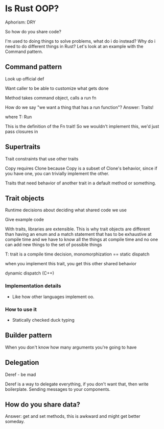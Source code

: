 # Is Rust OOP?

Aphorism: DRY

So how do you share code?

I'm used to doing things to solve problems, what do i do instead?
Why do i need to do different things in Rust? Let's look at an example
with the Command pattern.

## Command pattern

Look up official def

Want caller to be able to customize what gets done

Method takes command object, calls a run fn

How do we say "we want a thing that has a run function"? Answer: Traits!

where T: Run

This is the definition of the Fn trait! So we wouldn't implement this, we'd just
pass closures in

## Supertraits

Trait constraints that use other traits

Copy requires Clone because Copy is a subset of Clone's behavior, since if you
have one, you can trivially implement the other.

Traits that need behavior of another trait in a default method or something.

## Trait objects

Runtime decisions about deciding what shared code we use

Give example code

With traits, libraries are extensible. This is why trait objects are different
than having an enum and a match statement that has to be exhaustive at compile
time and we have to know all the things at compile time and no one can add
new things to the set of possible things

T: trait is a compile time decision, monomorphization == static dispatch

when you implement this trait, you get this other shared behavior

dynamic dispatch (C++)

### Implementation details

- Like how other languages implement oo.

### How to use it

- Statically checked duck typing

## Builder pattern

When you don't know how many arguments you're going to have

## Delegation

Deref - be mad

Deref is a way to delegate everything, if you don't want that, then write
boilerplate. Sending messages to your components.

## How do you share data?

Answer: get and set methods, this is awkward and might get better someday.
